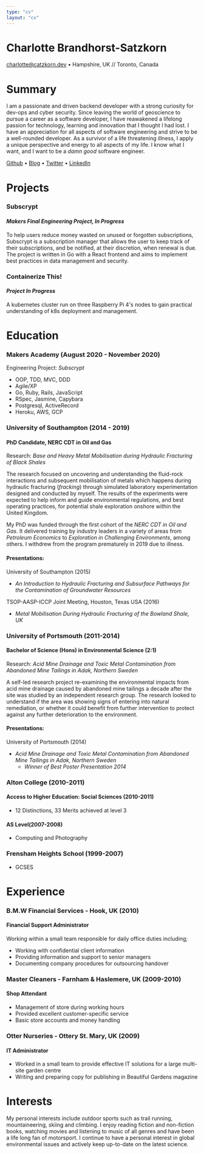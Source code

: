 ```yaml
---
type: "cv"
layout: "cv"
---
```

# Charlotte Brandhorst-Satzkorn
charlotte@catzkorn.dev  •  Hampshire, UK // Toronto, Canada

# Summary

I am a passionate and driven backend developer with a strong curiosity for dev-ops and cyber security. Since leaving the world of geoscience to pursue a career as a software developer, I have reawakened a lifelong passion for technology, learning and innovation that I thought I had lost. I have an appreciation for all aspects of software engineering and strive to be a well-rounded developer. As a survivor of a life threatening illness, I apply a unique perspective and energy to all aspects of my life. I know what I want, and I want to be a _damn good_ software engineer. 

[Github](https://github.com/catzkorn) •
[Blog](https://catzkorn.dev) •
[Twitter](https://twitter.com/catzkorn) •
[LinkedIn](https://www.linkedin.com/in/catzkorn/)


# Projects

### Subscrypt
#### _Makers Final Engineering Project, In Progress_

To help users reduce money wasted on unused or forgotten subscriptions, Subscrypt is a subscription manager that allows the user to keep track of their subscriptions, and be notified, at their discretion, when renewal is due. The project is written in Go with a React frontend and aims to implement best practices in data management and security. 

### Containerize This!
#### _Project In Progress_

A kubernetes cluster run on three Raspberry Pi 4's nodes to gain practical understanding of k8s deployment and management.


# Education

### Makers Academy (August 2020 - November 2020)

Engineering Project: _Subscrypt_

- OOP, TDD, MVC, DDD
- Agile/XP
- Go, Ruby, Rails, JavaScript 
- RSpec, Jasmine, Capybara
- Postgresql, ActiveRecord
- Heroku, AWS, GCP

### University of Southampton (2014 - 2019)
#### PhD Candidate, NERC CDT in Oil and Gas
Research: _Base and Heavy Metal Mobilisation during Hydraulic Fracturing of Black Shales_

The research focused on uncovering and understanding the fluid-rock interactions and subsequent mobilisation of metals which happens during hydraulic fracturing (_fracking_) through simulated laboratory experimentation designed and conducted by myself. The results of the experiments were expected to help inform and guide environmental regulations, and best operating practices, for potential shale exploration onshore within the United Kingdom. 

My PhD was funded through the first cohort of the _NERC CDT in Oil and Gas_. It delivered training by industry leaders in a variety of areas from _Petroleum Economics_ to _Exploration in Challenging Environments_, among others. I withdrew from the program prematurely in 2019 due to illness. 
 
#### Presentations:

University of Southampton (2015)
  - _An Introduction to Hydraulic Fracturing and Subsurface Pathways for the Contamination of Groundwater Resources_
   
TSOP-AASP-ICCP Joint Meeting, Houston, Texas USA (2016)

  - _Metal Mobilisation During Hydraulic Fracturing of the Bowland Shale, UK_


### University of Portsmouth (2011-2014)
#### Bachelor of Science (Hons) in Environmental Science (2:1)

Research: _Acid Mine Drainage and Toxic Metal Contamination from Abandoned Mine Tailings in Adak, Northern Sweden_

A self-led research project re-examining the environmental impacts from acid mine drainage caused by abandoned mine tailings a decade after the site was studied by an independent research group. The research looked to understand if the area was showing signs of entering into natural remediation, or whether it could benefit from further intervention to protect against any further deterioration to the environment.

#### Presentations:

University of Portsmouth (2014)
 - _Acid Mine Drainage and Toxic Metal Contamination from Abandoned Mine Tailings in Adak, Northern Sweden_
   - _Winner of Best Poster Presentation 2014_

### Alton College (2010-2011)
#### Access to Higher Education: Social Sciences (2010-2011)

 - 12 Distinctions, 33 Merits achieved at level 3
#### AS Level(2007-2008)
 - Computing and Photography 

### Frensham Heights School (1999-2007)
 - GCSES 

# Experience

### B.M.W Financial Services - Hook, UK (2010)
#### Financial Support Administrator
Working within a small team responsible for daily office duties including; 
- Working with confidential client information
- Providing information and support to senior managers
- Documenting company procedures for outsourcing handover

### Master Cleaners - Farnham & Haslemere, UK (2009-2010) 
#### Shop Attendant
- Management of store during working hours
- Provided excellent customer-specific service 
- Basic store accounts and money handling

### Otter Nurseries - Ottery St. Mary, UK (2009)
#### IT Administrator
- Worked in a small team to provide effective IT solutions for a large multi- site garden centre
- Writing and preparing copy for publishing in Beautiful Gardens magazine

# Interests

My personal interests include outdoor sports such as trail running, mountaineering, skiing and climbing. I enjoy reading fiction and non-fiction books, watching movies and listening to music of all genres and have been a life long fan of motorsport. I continue to have a personal interest in global environmental issues and actively keep up-to-date on the latest science.
